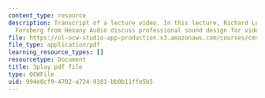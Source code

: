 ```yaml
---
content_type: resource
description: Transcript of a lecture video. In this lecture, Richard Ludlow and Andy
  Forsberg from Hexany Audio discuss professional sound design for video games.
file: https://ol-ocw-studio-app-production.s3.amazonaws.com/courses/cms-611j-creating-video-games-fall-2014/994e8cf94702a7249381bb0b11ffe5b5_Ey_eWZhG8vI.pdf
file_type: application/pdf
learning_resource_types: []
resourcetype: Document
title: 3play pdf file
type: OCWFile
uid: 994e8cf9-4702-a724-9381-bb0b11ffe5b5
---
```


